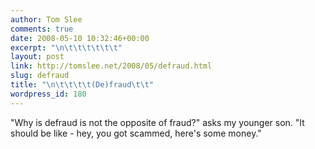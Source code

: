 ```yaml
---
author: Tom Slee
comments: true
date: 2008-05-10 10:32:46+00:00
excerpt: "\n\t\t\t\t\t\t"
layout: post
link: http://tomslee.net/2008/05/defraud.html
slug: defraud
title: "\n\t\t\t\t(De)fraud\t\t"
wordpress_id: 180
---
```



				

"Why is defraud is not the opposite of fraud?" asks my younger son. "It should be like - hey, you got scammed, here's some money."


		

